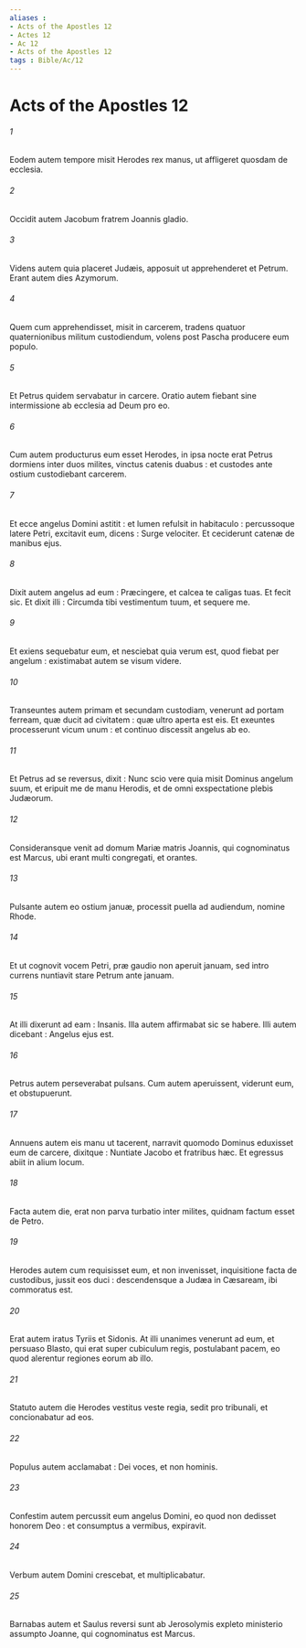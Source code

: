 ```yaml
---
aliases : 
- Acts of the Apostles 12
- Actes 12
- Ac 12
- Acts of the Apostles 12
tags : Bible/Ac/12
---
```


# Acts of the Apostles 12

###### 1
Eodem autem tempore misit Herodes rex manus, ut affligeret quosdam de ecclesia.
###### 2
Occidit autem Jacobum fratrem Joannis gladio.
###### 3
Videns autem quia placeret Judæis, apposuit ut apprehenderet et Petrum. Erant autem dies Azymorum.
###### 4
Quem cum apprehendisset, misit in carcerem, tradens quatuor quaternionibus militum custodiendum, volens post Pascha producere eum populo.
###### 5
Et Petrus quidem servabatur in carcere. Oratio autem fiebant sine intermissione ab ecclesia ad Deum pro eo.
###### 6
Cum autem producturus eum esset Herodes, in ipsa nocte erat Petrus dormiens inter duos milites, vinctus catenis duabus : et custodes ante ostium custodiebant carcerem.
###### 7
Et ecce angelus Domini astitit : et lumen refulsit in habitaculo : percussoque latere Petri, excitavit eum, dicens : Surge velociter. Et ceciderunt catenæ de manibus ejus.
###### 8
Dixit autem angelus ad eum : Præcingere, et calcea te caligas tuas. Et fecit sic. Et dixit illi : Circumda tibi vestimentum tuum, et sequere me.
###### 9
Et exiens sequebatur eum, et nesciebat quia verum est, quod fiebat per angelum : existimabat autem se visum videre.
###### 10
Transeuntes autem primam et secundam custodiam, venerunt ad portam ferream, quæ ducit ad civitatem : quæ ultro aperta est eis. Et exeuntes processerunt vicum unum : et continuo discessit angelus ab eo.
###### 11
Et Petrus ad se reversus, dixit : Nunc scio vere quia misit Dominus angelum suum, et eripuit me de manu Herodis, et de omni exspectatione plebis Judæorum.
###### 12
Consideransque venit ad domum Mariæ matris Joannis, qui cognominatus est Marcus, ubi erant multi congregati, et orantes.
###### 13
Pulsante autem eo ostium januæ, processit puella ad audiendum, nomine Rhode.
###### 14
Et ut cognovit vocem Petri, præ gaudio non aperuit januam, sed intro currens nuntiavit stare Petrum ante januam.
###### 15
At illi dixerunt ad eam : Insanis. Illa autem affirmabat sic se habere. Illi autem dicebant : Angelus ejus est.
###### 16
Petrus autem perseverabat pulsans. Cum autem aperuissent, viderunt eum, et obstupuerunt.
###### 17
Annuens autem eis manu ut tacerent, narravit quomodo Dominus eduxisset eum de carcere, dixitque : Nuntiate Jacobo et fratribus hæc. Et egressus abiit in alium locum.
###### 18
Facta autem die, erat non parva turbatio inter milites, quidnam factum esset de Petro.
###### 19
Herodes autem cum requisisset eum, et non invenisset, inquisitione facta de custodibus, jussit eos duci : descendensque a Judæa in Cæsaream, ibi commoratus est.
###### 20
Erat autem iratus Tyriis et Sidonis. At illi unanimes venerunt ad eum, et persuaso Blasto, qui erat super cubiculum regis, postulabant pacem, eo quod alerentur regiones eorum ab illo.
###### 21
Statuto autem die Herodes vestitus veste regia, sedit pro tribunali, et concionabatur ad eos.
###### 22
Populus autem acclamabat : Dei voces, et non hominis.
###### 23
Confestim autem percussit eum angelus Domini, eo quod non dedisset honorem Deo : et consumptus a vermibus, expiravit.
###### 24
Verbum autem Domini crescebat, et multiplicabatur.
###### 25
Barnabas autem et Saulus reversi sunt ab Jerosolymis expleto ministerio assumpto Joanne, qui cognominatus est Marcus.
